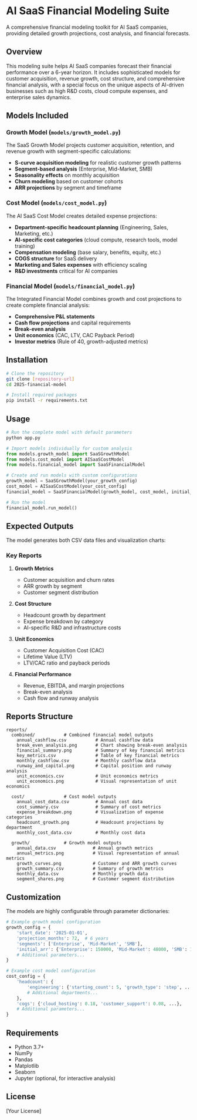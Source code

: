 # AI SaaS Financial Modeling Suite

A comprehensive financial modeling toolkit for AI SaaS companies, providing detailed growth projections, cost analysis, and financial forecasts.

## Overview

This modeling suite helps AI SaaS companies forecast their financial performance over a 6-year horizon. It includes sophisticated models for customer acquisition, revenue growth, cost structure, and comprehensive financial analysis, with a special focus on the unique aspects of AI-driven businesses such as high R&D costs, cloud compute expenses, and enterprise sales dynamics.

## Models Included

### Growth Model (`models/growth_model.py`)

The SaaS Growth Model projects customer acquisition, retention, and revenue growth with segment-specific calculations:

- **S-curve acquisition modeling** for realistic customer growth patterns
- **Segment-based analysis** (Enterprise, Mid-Market, SMB)
- **Seasonality effects** on monthly acquisition
- **Churn modeling** based on customer cohorts
- **ARR projections** by segment and timeframe

### Cost Model (`models/cost_model.py`)

The AI SaaS Cost Model creates detailed expense projections:

- **Department-specific headcount planning** (Engineering, Sales, Marketing, etc.)
- **AI-specific cost categories** (cloud compute, research tools, model training)
- **Compensation modeling** (base salary, benefits, equity, etc.)
- **COGS structure** for SaaS delivery
- **Marketing and Sales expenses** with efficiency scaling
- **R&D investments** critical for AI companies

### Financial Model (`models/financial_model.py`)

The Integrated Financial Model combines growth and cost projections to create complete financial analysis:

- **Comprehensive P&L statements**
- **Cash flow projections** and capital requirements
- **Break-even analysis**
- **Unit economics** (CAC, LTV, CAC Payback Period)
- **Investor metrics** (Rule of 40, growth-adjusted metrics)

## Installation

```bash
# Clone the repository
git clone [repository-url]
cd 2025-financial-model

# Install required packages
pip install -r requirements.txt
```

## Usage

```python
# Run the complete model with default parameters
python app.py

# Import models individually for custom analysis
from models.growth_model import SaaSGrowthModel
from models.cost_model import AISaaSCostModel
from models.financial_model import SaaSFinancialModel

# Create and run models with custom configurations
growth_model = SaaSGrowthModel(your_growth_config)
cost_model = AISaaSCostModel(your_cost_config)
financial_model = SaaSFinancialModel(growth_model, cost_model, initial_investment=25000000)

# Run the model
financial_model.run_model()
```

## Expected Outputs

The model generates both CSV data files and visualization charts:

### Key Reports

1. **Growth Metrics**

   - Customer acquisition and churn rates
   - ARR growth by segment
   - Customer segment distribution

2. **Cost Structure**

   - Headcount growth by department
   - Expense breakdown by category
   - AI-specific R&D and infrastructure costs

3. **Unit Economics**

   - Customer Acquisition Cost (CAC)
   - Lifetime Value (LTV)
   - LTV/CAC ratio and payback periods

4. **Financial Performance**
   - Revenue, EBITDA, and margin projections
   - Break-even analysis
   - Cash flow and runway analysis

## Reports Structure

```
reports/
  combined/           # Combined financial model outputs
    annual_cashflow.csv           # Annual cashflow data
    break_even_analysis.png       # Chart showing break-even analysis
    financial_summary.png         # Summary of key financial metrics
    key_metrics.csv               # Table of key financial metrics
    monthly_cashflow.csv          # Monthly cashflow data
    runway_and_capital.png        # Capital position and runway analysis
    unit_economics.csv            # Unit economics metrics
    unit_economics.png            # Visual representation of unit economics

  cost/               # Cost model outputs
    annual_cost_data.csv          # Annual cost data
    cost_summary.csv              # Summary of cost metrics
    expense_breakdown.png         # Visualization of expense categories
    headcount_growth.png          # Headcount projections by department
    monthly_cost_data.csv         # Monthly cost data

  growth/             # Growth model outputs
    annual_data.csv              # Annual growth metrics
    annual_metrics.png           # Visual representation of annual metrics
    growth_curves.png            # Customer and ARR growth curves
    growth_summary.csv           # Summary of growth metrics
    monthly_data.csv             # Monthly growth data
    segment_shares.png           # Customer segment distribution
```

## Customization

The models are highly configurable through parameter dictionaries:

```python
# Example growth model configuration
growth_config = {
    'start_date': '2025-01-01',
    'projection_months': 72,  # 6 years
    'segments': ['Enterprise', 'Mid-Market', 'SMB'],
    'initial_arr': {'Enterprise': 150000, 'Mid-Market': 48000, 'SMB': 12000},
    # Additional parameters...
}

# Example cost model configuration
cost_config = {
    'headcount': {
        'engineering': {'starting_count': 5, 'growth_type': 'step', ...},
        # Additional departments...
    },
    'cogs': {'cloud_hosting': 0.18, 'customer_support': 0.08, ...},
    # Additional parameters...
}
```

## Requirements

- Python 3.7+
- NumPy
- Pandas
- Matplotlib
- Seaborn
- Jupyter (optional, for interactive analysis)

## License

[Your License]
